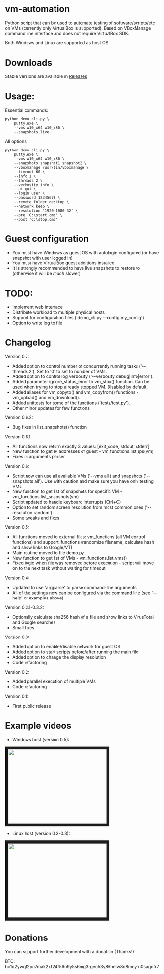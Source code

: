 # vm-automation
Python script that can be used to automate testing of software/scripts/etc on VMs (currently only VirtualBox is supported). Based on VBoxManage command line interface and does not require VirtualBox SDK.

Both Windows and Linux are supported as host OS.

# Downloads
Stable versions are available in [Releases](https://github.com/Pernat1y/vm-automation/releases)

# Usage:
Essential commands:
```
python demo_cli.py \
    putty.exe \
    --vms w10_x64 w10_x86 \
    --snapshots live
```

All options:
```
python demo_cli.py \
    putty.exe \ 
    --vms w10_x64 w10_x86 \
    --snapshots snapshot1 snapshot2 \
    --vboxmanage /usr/bin/vboxmanage \
    --timeout 60 \
    --info 1 \
    --threads 2 \
    --verbosity info \
    --ui gui \
    --login user \
    --password 12345678 \
    --remote_folder desktop \
    --network keep \
    --resolution '1920 1080 32' \
    --pre 'C:\start.cmd' \
    --post 'C:\stop.cmd'
```

# Guest configuration
* You must have Windows as guest OS with autologin configured (or have snapshot with user logged in)
* You must have VirtualBox guest additions installed
* It is strongly recommended to have live snapshots to restore to (otherwise it will be *much* slower)

# TODO:
* Implement web interface
* Distribute workload to multiple physical hosts
* Support for configuration files ('demo_cli.py --config my_config')
* Option to write log to file

# Changelog
Version 0.7:
* Added option to control number of concurrently running tasks ('--threads 2'). Set to '0' to set to number of VMs.
* Added option to control log verbosity ('--verbosity debug|info|error').
* Added parameter ignore_status_error to vm_stop() function. Can be used when trying to stop already stopped VM. Disabled by default.
* Added aliases for vm_copyto() and vm_copyfrom() functions - vm_upload() and vm_download().
* Added unittests for some of the functions ('tests/test.py').
* Other minor updates for few functions

Version 0.6.2:
* Bug fixes in list_snapshots() function

Version 0.6.1:
* All functions now return exactly 3 values: [exit_code, stdout, stderr]
* New function to get IP addresses of guest - vm_functions.list_ips(vm)
* Fixes in arguments parser

Version 0.6:
* Script now can use all available VMs ('--vms all') and snapshots ('--snapshots all'). Use with caution and make sure you have only testing VMs
* New function to get list of snapshots for specific VM - vm_functions.list_snapshots(vm)
* Script updated to handle keyboard interrupts (Ctrl+C)
* Option to set random screen resolution from most common ones ('--resolution random')
* Some tweaks and fixes

Version 0.5:
* All functions moved to external files: vm_functions (all VM control functions) and support_functions (randomize filename, calculate hash and show links to Google/VT)
* Main routine moved to file demo.py
* New function to get list of VMs - vm_functions.list_vms()
* Fixed logic when file was removed before execution - script will move on to the next task without waiting for timeout

Version 0.4:
* Updated to use 'argparse' to parse command-line arguments
* All of the settings now can be configured via the command line (see '--help' or examples above)

Version 0.3.1-0.3.2:
* Optionally calculate sha256 hash of a file and show links to VirusTotal and Google searches
* Small fixes

Version 0.3:
* Added option to enable/disable network for guest OS
* Added option to start scripts before/after running the main file
* Added option to change the display resolution
* Code refactoring

Version 0.2:
* Added parallel execution of multiple VMs
* Code refactoring

Version 0.1:
* First public release

# Example videos
* Windows host (version 0.5):

<a href="http://www.youtube.com/watch?feature=player_embedded&v=esA5Mltsfy0" target="_blank"><img src="http://img.youtube.com/vi/esA5Mltsfy0/0.jpg" width="320" height="240" border="10" /></a>

* Linux host (version 0.2-0.3):

<a href="http://www.youtube.com/watch?feature=player_embedded&v=pao3KihklV4" target="_blank"><img src="http://img.youtube.com/vi/pao3KihklV4/0.jpg" width="320" height="240" border="10" /></a>

# Donations
You can support further development with a donation (Thanks!)

BTC: bc1q2ywqf2pc7mak2xf24f56n9y5s6mg3rgec53y86helw8n8mcyrn0sagcfr7

